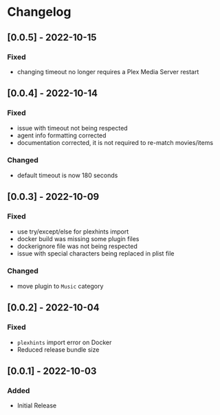 # Changelog

## [0.0.5] - 2022-10-15
### Fixed
- changing timeout no longer requires a Plex Media Server restart

## [0.0.4] - 2022-10-14
### Fixed
- issue with timeout not being respected
- agent info formatting corrected
- documentation corrected, it is not required to re-match movies/items
### Changed
- default timeout is now 180 seconds

## [0.0.3] - 2022-10-09
### Fixed
- use try/except/else for plexhints import
- docker build was missing some plugin files
- dockerignore file was not being respected
- issue with special characters being replaced in plist file
### Changed
- move plugin to `Music` category

## [0.0.2] - 2022-10-04
### Fixed
- `plexhints` import error on Docker
- Reduced release bundle size

## [0.0.1] - 2022-10-03
### Added
- Initial Release
